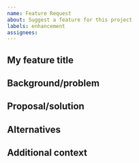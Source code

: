 ```yaml
---
name: Feature Request
about: Suggest a feature for this project
labels: enhancement
assignees:
---
```

<!--- Provide a general summary of your feature request in the title above. -->

<!-- Give your feature a short title here. -->
## My feature title
<!-- Provide a short and clear description of the feature. -->

## Background/problem
<!--
Provide background details to show why this feature is necessary. Is your
feature request related to a problem? If so, please describe the problem.
Provide as much detail as possible.
-->

## Proposal/solution
<!--
Provide a short and clear description of the solution you'd like. Include code
examples, if possible. Feel free to use pseud o-code to show how you think the
feature should work.
-->

## Alternatives
<!-- Describe any alternative solutions or features you've considered. -->

## Additional context
<!-- Please provide any other context or code examples that may help. -->
